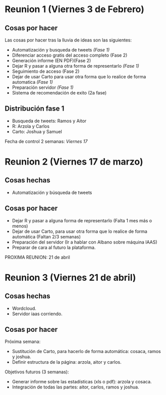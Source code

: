 # Reunion 1 (Viernes 3 de Febrero)

## Cosas por hacer 

Las cosas por hacer tras la lluvia de ideas son las siguientes:
* Automatización y busqueda de tweets *(Fase 1)*
* Diferenciar acceso gratis del acceso completo (Fase 2)
* Generación informe (EN PDF)(Fase 2)
* Dejar R y pasar a alguna otra forma de representarlo *(Fase 1)*
* Seguimiento de acceso (Fase 2)
* Dejar de usar Carto para usar otra forma que lo realice de forma automatica *(Fase 1)*
* Preparación servidor *(Fase 1)*
* Sistema de recomendación de exito (2a fase)

## Distribución fase 1
* Busqueda de tweets: Ramos y Aitor
* R: Arzola y Carlos
* Carto: Joshua y Samuel

Fecha de control 2 semanas: *Viernes 17*

# Reunion 2 (Viernes 17 de marzo)

## Cosas hechas

* Automatización y búsqueda de tweets

## Cosas por hacer

* Dejar R y pasar a alguna forma de representarlo (Falta 1 mes más o menos)
* Dejar de usar Carto, para usar otra forma que lo realice de forma automática (Faltan 2/3 semanas)
* Preparación del servidor (Ir a hablar con Albano sobre máquina IAAS)
* Preparar de cara al futuro la plataforma.

PROXIMA REUNION: 21 de abril

# Reunion 3 (Viernes 21 de abril)

## Cosas hechas

* Wordcloud.
* Servidor iaas corriendo.

## Cosas por hacer

Próxima semana: 

* Sustitución de Carto, para hacerlo de forma automática: cosaca, ramos y joshua.
* Definir estructura de la página: arzola, aitor y carlos.

Objetivos futuros (3 semanas):

* Generar informe sobre las estadísticas (xls o pdf): arzola y cosaca.
* Integración de todas las partes: aitor, carlos, ramos y joshua.

